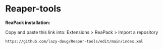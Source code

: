 # Reaper-tools

**ReaPack installation:**

Copy and paste this link into: Extensions > ReaPack > Import a repository

    https://github.com/lazy-doug/Reaper-tools/edit/main/index.xml
